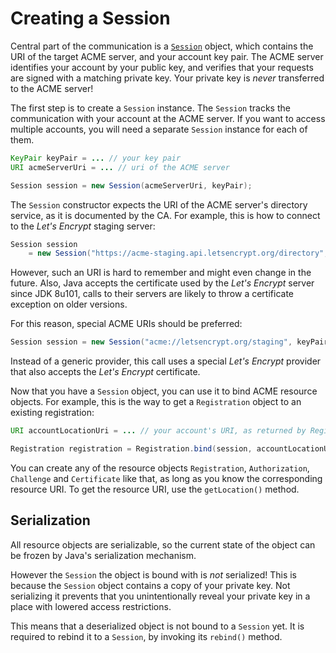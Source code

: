 # Creating a Session

Central part of the communication is a [`Session`](../apidocs/org/shredzone/acme4j/Session.html) object, which contains the URI of the target ACME server, and your account key pair. The ACME server identifies your account by your public key, and verifies that your requests are signed with a matching private key. Your private key is _never_ transferred to the ACME server!

The first step is to create a `Session` instance. The `Session` tracks the communication with your account at the ACME server. If you want to access multiple accounts, you will need a separate `Session` instance for each of them.

```java
KeyPair keyPair = ... // your key pair
URI acmeServerUri = ... // uri of the ACME server

Session session = new Session(acmeServerUri, keyPair);
```

The `Session` constructor expects the URI of the ACME server's directory service, as it is documented by the CA. For example, this is how to connect to the _Let's Encrypt_ staging server:

```java
Session session
    = new Session("https://acme-staging.api.letsencrypt.org/directory", keyPair);
```

However, such an URI is hard to remember and might even change in the future. Also, Java accepts the certificate used by the _Let's Encrypt_ server since JDK 8u101, calls to their servers are likely to throw a certificate exception on older versions.

For this reason, special ACME URIs should be preferred:

```java
Session session = new Session("acme://letsencrypt.org/staging", keyPair);
```

Instead of a generic provider, this call uses a special _Let's Encrypt_ provider that also accepts the _Let's Encrypt_ certificate.

Now that you have a `Session` object, you can use it to bind ACME resource objects. For example, this is the way to get a `Registration` object to an existing registration:

```java
URI accountLocationUri = ... // your account's URI, as returned by Registration.getLocation()

Registration registration = Registration.bind(session, accountLocationUri);
```

You can create any of the resource objects `Registration`, `Authorization`, `Challenge` and `Certificate` like that, as long as you know the corresponding resource URI. To get the resource URI, use the `getLocation()` method.

## Serialization

All resource objects are serializable, so the current state of the object can be frozen by Java's serialization mechanism.

However the `Session` the object is bound with is _not_ serialized! This is because the `Session` object contains a copy of your private key. Not serializing it prevents that you unintentionally reveal your private key in a place with lowered access restrictions.

This means that a deserialized object is not bound to a `Session` yet. It is required to rebind it to a `Session`, by invoking its `rebind()` method.
